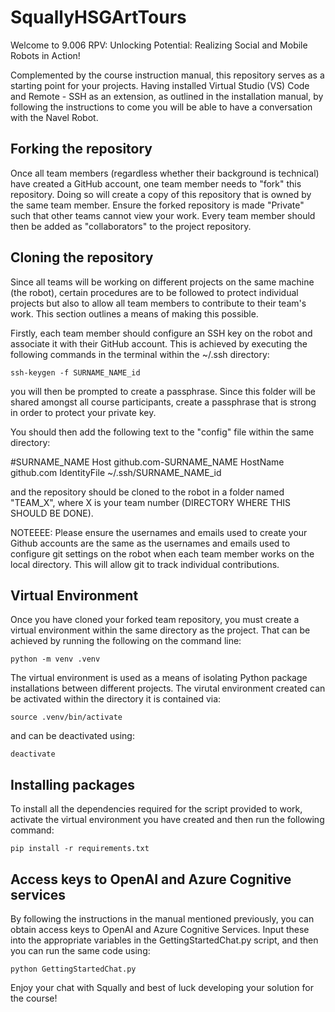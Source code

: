 # SquallyHSGArtTours

Welcome to 9.006 RPV: Unlocking Potential: Realizing Social and Mobile Robots in Action!

Complemented by the course instruction manual, this repository serves as a starting point for your projects. Having installed Virtual Studio (VS) Code and Remote - SSH as an extension, as outlined in the installation manual, by following the instructions to come you will be able to have a conversation with the Navel Robot.

## Forking the repository

Once all team members (regardless whether their background is technical) have created a GitHub account, one team member needs to "fork" this repository. Doing so will create a copy of this repository that is owned by the same team member. Ensure the forked repository is made "Private" such that other teams cannot view your work. Every team member should then be added as "collaborators" to the project repository.

## Cloning the repository

Since all teams will be working on different projects on the same machine (the robot), certain procedures are to be followed to protect individual projects but also to allow all team members to contribute to their team's work. This section outlines a means of making this possible.

Firstly, each team member should configure an SSH key on the robot and associate it with their GitHub account. This is achieved by executing the following commands in the terminal within the ~/.ssh directory:

 `ssh-keygen -f SURNAME_NAME_id`

you will then be prompted to create a passphrase. Since this folder will be shared amongst all course participants, create a passphrase that is strong in order to protect your private key.

You should then add the following text to the "config" file within the same directory:

#SURNAME_NAME
Host github.com-SURNAME_NAME 
HostName github.com
IdentityFile ~/.ssh/SURNAME_NAME_id


and the repository should be cloned to the robot in a folder named "TEAM_X", where X is your team number (DIRECTORY WHERE THIS SHOULD BE DONE). 

NOTEEEE: Please ensure the usernames and emails used to create your Github accounts are the same as the usernames and emails used to configure git settings on the robot when each team member works on the local directory. This will allow git to track individual contributions.

## Virtual Environment

Once you have cloned your forked team repository, you must create a virtual environment within the same directory as the project. That can be achieved by running the following on the command line:

`python -m venv .venv`

The virtual environment is used as a means of isolating Python package installations between different projects. The virutal environment created can be activated within the directory it is contained via:

`source .venv/bin/activate`

and can be deactivated using:

`deactivate`

## Installing packages

To install all the dependencies required for the script provided to work, activate the virtual environment you have created and then run the following command:

`pip install -r requirements.txt`

## Access keys to OpenAI and Azure Cognitive services

By following the instructions in the manual mentioned previously, you can obtain access keys to OpenAI and Azure Cognitive Services. Input these into the appropriate variables in the GettingStartedChat.py script, and then you can run the same code using:

`python GettingStartedChat.py`

Enjoy your chat with Squally and best of luck developing your solution for the course!





